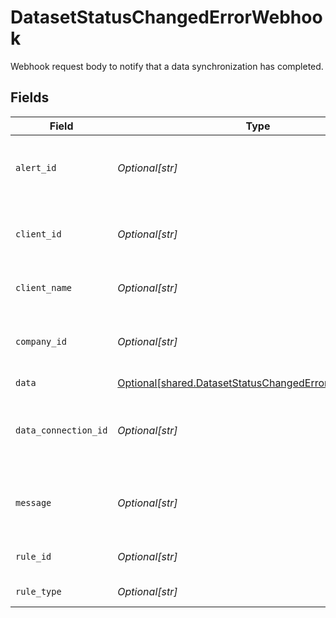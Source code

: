 # DatasetStatusChangedErrorWebhook

Webhook request body to notify that a data synchronization has completed.


## Fields

| Field                                                                                                                | Type                                                                                                                 | Required                                                                                                             | Description                                                                                                          | Example                                                                                                              |
| -------------------------------------------------------------------------------------------------------------------- | -------------------------------------------------------------------------------------------------------------------- | -------------------------------------------------------------------------------------------------------------------- | -------------------------------------------------------------------------------------------------------------------- | -------------------------------------------------------------------------------------------------------------------- |
| `alert_id`                                                                                                           | *Optional[str]*                                                                                                      | :heavy_minus_sign:                                                                                                   | Unique identifier of the webhook event.                                                                              |                                                                                                                      |
| `client_id`                                                                                                          | *Optional[str]*                                                                                                      | :heavy_minus_sign:                                                                                                   | Unique identifier for your client in Codat.                                                                          |                                                                                                                      |
| `client_name`                                                                                                        | *Optional[str]*                                                                                                      | :heavy_minus_sign:                                                                                                   | Name of your client in Codat.                                                                                        |                                                                                                                      |
| `company_id`                                                                                                         | *Optional[str]*                                                                                                      | :heavy_minus_sign:                                                                                                   | Unique identifier for your SMB in Codat.                                                                             | 8a210b68-6988-11ed-a1eb-0242ac120002                                                                                 |
| `data`                                                                                                               | [Optional[shared.DatasetStatusChangedErrorWebhookData]](../../models/shared/datasetstatuschangederrorwebhookdata.md) | :heavy_minus_sign:                                                                                                   | N/A                                                                                                                  |                                                                                                                      |
| `data_connection_id`                                                                                                 | *Optional[str]*                                                                                                      | :heavy_minus_sign:                                                                                                   | Unique identifier for a company's data connection.                                                                   | 2e9d2c44-f675-40ba-8049-353bfcb5e171                                                                                 |
| `message`                                                                                                            | *Optional[str]*                                                                                                      | :heavy_minus_sign:                                                                                                   | A human-readable message about the webhook.                                                                          |                                                                                                                      |
| `rule_id`                                                                                                            | *Optional[str]*                                                                                                      | :heavy_minus_sign:                                                                                                   | Unique identifier for the rule.                                                                                      |                                                                                                                      |
| `rule_type`                                                                                                          | *Optional[str]*                                                                                                      | :heavy_minus_sign:                                                                                                   | The type of rule.                                                                                                    |                                                                                                                      |